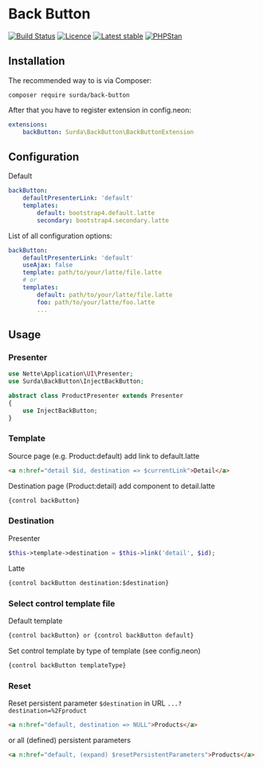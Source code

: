 # Back Button

[![Build Status](https://travis-ci.org/surda/back-button.svg?branch=master)](https://travis-ci.org/surda/back-button)
[![Licence](https://img.shields.io/packagist/l/surda/back-button.svg?style=flat-square)](https://packagist.org/packages/surda/back-button)
[![Latest stable](https://img.shields.io/packagist/v/surda/back-button.svg?style=flat-square)](https://packagist.org/packages/surda/back-button)
[![PHPStan](https://img.shields.io/badge/PHPStan-enabled-brightgreen.svg?style=flat)](https://github.com/phpstan/phpstan)

## Installation

The recommended way to is via Composer:

```
composer require surda/back-button
```

After that you have to register extension in config.neon:

```yaml
extensions:
    backButton: Surda\BackButton\BackButtonExtension
```

## Configuration

Default
```yaml
backButton:
    defaultPresenterLink: 'default'
    templates:
        default: bootstrap4.default.latte
        secondary: bootstrap4.secondary.latte
```

List of all configuration options:

```yaml
backButton:
    defaultPresenterLink: 'default'
    useAjax: false
    template: path/to/your/latte/file.latte
    # or
    templates:
        default: path/to/your/latte/file.latte
        foo: path/to/your/latte/foo.latte
        ...
```

## Usage

### Presenter

```php
use Nette\Application\UI\Presenter;
use Surda\BackButton\InjectBackButton;

abstract class ProductPresenter extends Presenter
{
    use InjectBackButton;
}
```

### Template

Source page (e.g. Product:default) add link to default.latte

```html
<a n:href="detail $id, destination => $currentLink">Detail</a>
```

Destination page (Product:detail) add component to detail.latte

```html
{control backButton}
```

### Destination

Presenter

```php
$this->template->destination = $this->link('detail', $id);
```

Latte

```html
{control backButton destination:$destination}
```

### Select control template file

Default template

```html
{control backButton} or {control backButton default}  
```

Set control template by type of template (see config.neon)

```html
{control backButton templateType}
```

### Reset

Reset persistent parameter <code>$destination</code> in URL <code>...?destination=%2Fproduct</code>

```html
<a n:href="default, destination => NULL">Products</a>
```
or all (defined) persistent parameters
```html
<a n:href="default, (expand) $resetPersistentParameters">Products</a>
```